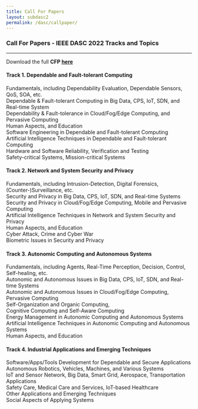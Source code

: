 ```yaml
---
title: Call For Papers
layout: subdasc2
permalink: /dasc/callpaper/
---
```


<h3>Call For Papers - IEEE DASC 2022 Tracks and Topics</h3>
<hr/>

Download the full <b>CFP <a href="http://cyber-science.org/2022/assets/files/CFP_DASC2022.pdf" target=_new>here</a></b>

<h4>Track 1. Dependable and Fault-tolerant Computing</h4>
 Fundamentals, including Dependability Evaluation, Dependable Sensors, QoS, SOA, etc.
  <br/>    Dependable & Fault-tolerant Computing in Big Data, CPS, IoT, SDN, and Real-time System
  <br/>    Dependability & Fault-tolerance in Cloud/Fog/Edge Computing, and Pervasive Computing
  <br/>    Human Aspects, and Education
   <br/>   Software Engineering in Dependable and Fault-tolerant Computing
   <br/>   Artificial Intelligence Techniques in Dependable and Fault-tolerant Computing
   <br/>   Hardware and Software Reliability, Verification and Testing
   <br/>   Safety-critical Systems, Mission-critical Systems

<h4>Track 2. Network and System Security and Privacy</h4>     
Fundamentals, including Intrusion-Detection, Digital Forensics, (Counter-)Surveillance, etc.
<br/>   Security and Privacy in Big Data, CPS, IoT, SDN, and Real-time Systems
<br/>     Security and Privacy in Cloud/Fog/Edge Computing, Mobile and Pervasive Computing
<br/>     Artificial Intelligence Techniques in Network and System Security and Privacy
<br/>     Human Aspects, and Education
<br/>     Cyber Attack, Crime and Cyber War
<br/>     Biometric Issues in Security and Privacy
 
<h4>Track 3. Autonomic Computing and Autonomous Systems</h4>      
 Fundamentals, including Agents, Real-Time Perception, Decision, Control, Self-healing, etc.
<br/>      Autonomic and Autonomous Issues in Big Data, CPS, IoT, SDN, and Real-time Systems
<br/>     Autonomic and Autonomous Issues in Cloud/Fog/Edge Computing, Pervasive Computing
<br/>     Self-Organization and Organic Computing,
<br/>      Cognitive Computing and Self-Aware Computing
<br/>      Energy Management in Autonomic Computing and Autonomous Systems
<br/>     Artificial Intelligence Techniques in Autonomic Computing and Autonomous Systems
<br/>     Human Aspects, and Education

<h4>Track 4. Industrial Applications and Emerging Techniques</h4>
 Software/Apps/Tools Development for Dependable and Secure Applications
 <br/>     Autonomous Robotics, Vehicles, Machines, and Various Systems
 <br/>    IoT and Sensor Network, Big Data, Smart Grid, Aerospace, Transportation Applications
 <br/>    Safety Care, Medical Care and Services, IoT-based Healthcare
 <br/>    Other Applications and Emerging Techniques
 <br/>     Social Aspects of Applying Systems
